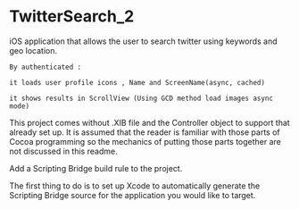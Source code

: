 # TwitterSearch_2

   iOS application that allows the user to search twitter using keywords and geo location.

    By authenticated :
    
    it loads user profile icons , Name and ScreenName(async, cached)
    
    it shows results in ScrollView (Using GCD method load images async mode)








  This project comes without .XIB file and the Controller object to support that already set up.  It is assumed that   the reader is familiar with those parts of Cocoa programming so the mechanics of putting those parts together are    not discussed in this readme.


 Add a Scripting Bridge build rule to the project.

  The first thing to do is to set up Xcode to automatically generate the Scripting Bridge source for the application   you would like to target.  
  
  
  


 
  
  


  

  
